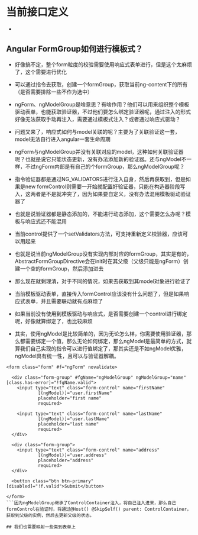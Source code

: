 # 当前接口定义
+ 

## Angular FormGroup如何进行模板式？
+ 好像搞不定，整个form粒度的校验需要使用响应式表单进行，但是这个太麻烦了，这个需要进行优化
+ 可以通过指令去获取，创建一个formGroup，获取当前ng-content下的所有（是否需要排除一些不作为选中）
+ ngForm、ngModelGroup是啥意思？有啥作用？他们可以用来组织整个模板驱动表单，也能获取验证器，不过他们要怎么绑定验证器呢，通过注入的形式好像无法获取手动再注入，需要通过模板式注入？或者通过响应式驱动？
+ 问题又来了，响应式如何与model关联的呢？主要为了关联验证这一套，model无法自行进入angular一套生命周期
+ ngForm与ngModelGroup并没有关联对应的model，这种如何关联验证器呢？也就是说它只能状态更新，没有办法添加新的验证器。还与ngModel不一样，不过ngForm内部是有自己的个formGroup，那么ngModelGroup呢？
+ 指令验证器都是通过NG_VALIDATORS进行注入自身，然后再获取到，但是如果是new formControl则需要一开始就配置好验证器，只能在构造器阶段写入，这两者是不是就冲突了，因为如果要自定义，没有办法混用模板驱动验证器了
+ 也就是说验证器都是静态添加的，不能进行动态添加，这个需要怎么办呢？模板与响应式还不能混用
+ 当前control提供了一个setValidators方法，可支持重新定义校验器，应该可以用起来
+ 也就是说当前ngModelGroup没有实现内部对应的formGroup，其实是有的，AbstractFormGroupDirective会在init时在其父级（父级只能是ngForm）创建一个空的formGroup，然后添加进去
+ 那么现在就剩理清，对于不同的情况，如果去获取到其model对象进行验证了
+ 当前模板驱动表单，直接传入formControl应该没有什么问题了，但是如果响应式表单，并且需要联动就有点麻烦了

+ 如果当前没有使用到模板驱动与响应式，是否需要创建一个control进行绑定呢，好像就算绑定了，也比较麻烦

+ 其实，使用ngModel是比较简单的，因为无论怎么样，你需要使用验证器，那么都需要绑定一个值，那么无论如何绑定，那么ngModel是最简单的方式，就算我们自己实现的指令可以进行值绑定了，那其实还是不如ngModel优雅，ngModel具有统一性，且可以与验证器解耦。

```他下边这一套是如何实现的呢？
<form class="form" #f="ngForm" novalidate>

  <div class="form-group" #fgName="ngModelGroup" ngModelGroup="name" [class.has-error]="!fgName.valid">
    <input type="text" class="form-control" name="firstName"
            [(ngModel)]="user.firstName"
            placeholder="first name"
            required>

    <input type="text" class="form-control" name="lastName"
            [(ngModel)]="user.lastName"
            placeholder="last name"
            required>
  </div>

  <div class="form-group">
    <input type="text" class="form-control" name="address"
            [(ngModel)]="user.address"
            placeholder="address"
            required>
  </div>

  <button class="btn btn-primary" [disabled]="!f.valid">Submit</button>

</form>
```因为ngModelGroup继承了ControlContainer注入，将自己注入进来，那么自己formControl在验证时，将通过@Host() @SkipSelf() parent: ControlContainer，获取到父级的实例，然后去更新父级的状态。

## 我们也需要映射一些类到表单上